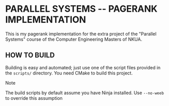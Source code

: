 # PARALLEL SYSTEMS -- PAGERANK IMPLEMENTATION

This is my pagerank implementation for the extra project of the "Parallel Systems" course of the Computer Engineering Masters of NKUA.

## HOW TO BUILD
Building is easy and automated; just use one of the script files provided in the `scripts/` directory. You need CMake to build this project.

>[!NOTE]
> The build scripts by default assume you have Ninja installed. Use `--no-weeb` to override this assumption